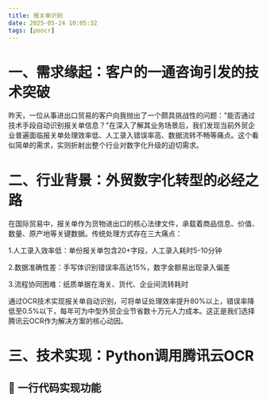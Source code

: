 ```yaml
---
title: 报关单识别
date: 2025-05-24 10:05:32
tags: [poocr]
---
```



#  一、需求缘起：客户的一通咨询引发的技术突破

昨天，一位从事进出口贸易的客户向我抛出了一个颇具挑战性的问题："能否通过技术手段自动识别报关单信息？"在深入了解其业务场景后，我们发现当前外贸企业普遍面临报关单处理效率低、人工录入错误率高、数据流转不畅等痛点。这个看似简单的需求，实则折射出整个行业对数字化升级的迫切需求。

# 二、行业背景：外贸数字化转型的必经之路

在国际贸易中，报关单作为货物进出口的核心法律文件，承载着商品信息、价值、数量、原产地等关键数据。传统处理方式存在三大痛点：

1.人工录入效率低：单份报关单包含20+字段，人工录入耗时5-10分钟

2.数据准确性差：手写体识别错误率高达15%，数字金额易出现录入偏差

3.流程协同困难：纸质单据在海关、货代、企业间流转耗时

通过OCR技术实现报关单自动识别，可将单证处理效率提升80%以上，错误率降低至0.5%以下，每年可为中型外贸企业节省数十万元人力成本。这正是我们选择腾讯云OCR作为解决方案的核心动因。

# 三、技术实现：Python调用腾讯云OCR

## 📍 一行代码实现功能

